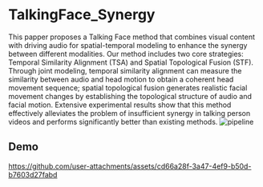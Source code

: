 # TalkingFace_Synergy
This papper proposes a Talking Face method that combines visual content with driving audio for spatial-temporal modeling to enhance the synergy between different modalities. Our method includes two core strategies: Temporal Similarity Alignment (TSA) and Spatial Topological Fusion (STF). Through joint modeling, temporal similarity alignment can measure the similarity between audio and head motion to obtain a coherent head movement sequence; spatial topological fusion generates realistic facial movement changes by establishing the topological structure of audio and facial motion. Extensive experimental results show that this method effectively alleviates the problem of insufficient synergy in talking person videos and performs significantly better than existing methods.
![pipeline](https://github.com/user-attachments/assets/5c64f71f-1d19-4248-a4e1-add63a855366)

## **Demo**
https://github.com/user-attachments/assets/cd66a28f-3a47-4ef9-b50d-b7603d27fabd

